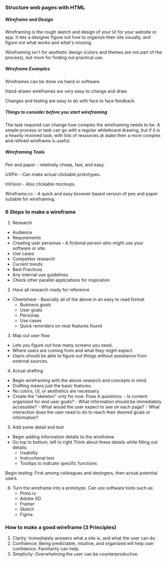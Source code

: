 ### Structure web pages with HTML

##### Wireframe and Design

Wireframing is the rough sketch and design of your UI for your website or app. It lets a designer figure out how to organize their site visually, and figure out what works and what's missing.

Wireframing isn't for aesthetic design (colors and themes are not part of the process), but more for finding out practical use.

##### Wireframe Examples

Wireframes can be done via hand or software.

Hand-drawn wireframes are *very* easy to change and draw.

Changes and testing are easy to do with face to face feedback.

##### Things to consider before you start wireframing

The task required can change how complex the wireframing needs to be. A simple process or task can go with a regular whiteboard drawing, but if it is a heavily involved task, with lots of resources at stake then a more complex and refined wireframe is useful.

##### Wireframing Tools

Pen and paper - relatively cheap, fast, and easy.

UXPin - Can make actual clickable prototypes.

InVision - Also clickable mockups.

Wireframe.cc - A quick and easy browser based version of pen and paper suitable for wireframing.

### 6 Steps to make a wireframe

1. Research
- Audience
- Requirements
- Creating user personas - A fictional person who might use your software or site.
- Use cases
- Competitor research
- Current trends
- Best Practices
- Any internal use guidelines
- Check other parallel applications for inspiration

2. Have all research ready for reference

- Cheetsheet - Basically all of the above in an easy to read format
    - Business goals
    - User goals
    - Personas
    - Use cases
    - Quick reminders on neat features found

3. Map out user flow
- Lets you figure out how many screens you need.
- Where users are coming from and what they might expect.
- Users should be able to figure out things without assistance from external sources.

4. Actual drafting
- Begin wireframing with the above research and concepts in mind
- Drafting means just the basic features.
- No colors, UI, or aesthetics are necessary.
- Create the "skeleton" only for now.
    Pose 4 questions:
        - Is content organized for end user goals?
        - What information should be immediately accessible?
        - What would the user expect to see on each page?
        - What interaction does the user need to do to reach their desired goals or information?

5. Add some detail and test
- Begin adding information details to the wireframe
- Go top to bottom, left to right
Think about these details while filling out details:
    - Usability
    - Instructional text
    - Tooltips to indicate specific functions

Begin testing: First among colleagues and desingers, then actual potential users.

6. Turn the wireframe into a prototype.
Can use software tools such as:
    - Proto.io
    - Adobe XD
    - Framer
    - Sketch
    - Figma

### How to make a good wireframe (3 Principles)

1. Clarity: Immediately answers what a site is, and what the user can do.
2. Confidence: Being predictable, intuitive, and organized will help user confidence. Familiarity can help.
3. Simplicity: Overwhelming the user can be counterproductive.